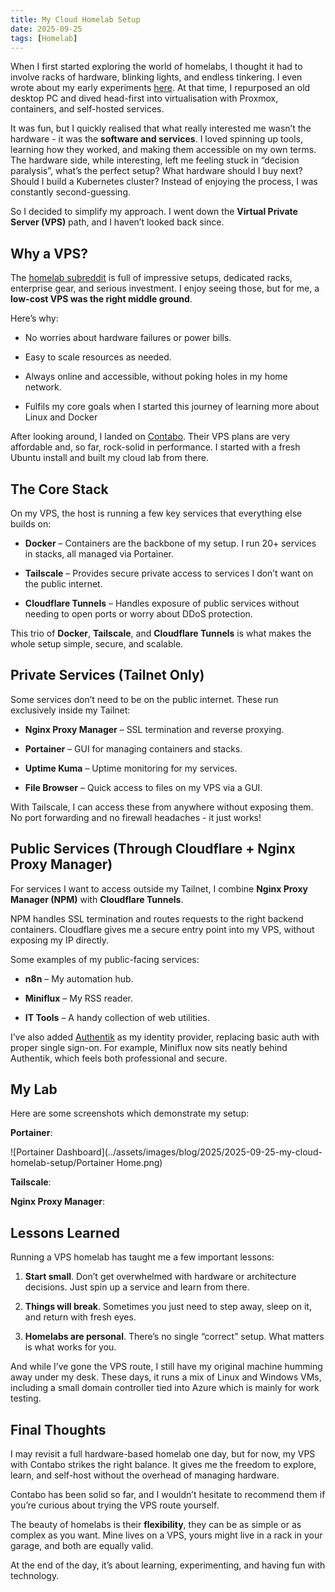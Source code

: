 ```yaml
---
title: My Cloud Homelab Setup
date: 2025-09-25
tags: [Homelab]
---
```


When I first started exploring the world of homelabs, I thought it had to involve racks of hardware, blinking lights, and endless tinkering. I even wrote about my early experiments [here](https://blog.autonate.dev/posts/my-homelab-journey/). At that time, I repurposed an old desktop PC and dived head-first into virtualisation with Proxmox, containers, and self-hosted services.

It was fun, but I quickly realised that what really interested me wasn’t the hardware - it was the **software and services**. I loved spinning up tools, learning how they worked, and making them accessible on my own terms. The hardware side, while interesting, left me feeling stuck in “decision paralysis”, what’s the perfect setup? What hardware should I buy next? Should I build a Kubernetes cluster? Instead of enjoying the process, I was constantly second-guessing.

So I decided to simplify my approach. I went down the **Virtual Private Server (VPS)** path, and I haven’t looked back since.

## Why a VPS?

The [homelab subreddit](https://www.reddit.com/r/homelab/) is full of impressive setups, dedicated racks, enterprise gear, and serious investment. I enjoy seeing those, but for me, a **low-cost VPS was the right middle ground**.

Here’s why:

- No worries about hardware failures or power bills.

- Easy to scale resources as needed.

- Always online and accessible, without poking holes in my home network.

- Fulfils my core goals when I started this journey of learning more about Linux and Docker

After looking around, I landed on [Contabo](https://contabo.com/en/vps/). Their VPS plans are very affordable and, so far, rock-solid in performance. I started with a fresh Ubuntu install and built my cloud lab from there.

## The Core Stack

On my VPS, the host is running a few key services that everything else builds on:

- **Docker** – Containers are the backbone of my setup. I run 20+ services in stacks, all managed via Portainer.

- **Tailscale** – Provides secure private access to services I don’t want on the public internet.

- **Cloudflare Tunnels** – Handles exposure of public services without needing to open ports or worry about DDoS protection.

This trio of **Docker**, **Tailscale**, and **Cloudflare Tunnels** is what makes the whole setup simple, secure, and scalable.

## Private Services (Tailnet Only)

Some services don’t need to be on the public internet. These run exclusively inside my Tailnet:

- **Nginx Proxy Manager** – SSL termination and reverse proxying.

- **Portainer** – GUI for managing containers and stacks.

- **Uptime Kuma** – Uptime monitoring for my services.

- **File Browser**  – Quick access to files on my VPS via a GUI.

With Tailscale, I can access these from anywhere without exposing them. No port forwarding and no firewall headaches - it just works!

## Public Services (Through Cloudflare + Nginx Proxy Manager)

For services I want to access outside my Tailnet, I combine **Nginx Proxy Manager (NPM)** with **Cloudflare Tunnels**.

NPM handles SSL termination and routes requests to the right backend containers. Cloudflare gives me a secure entry point into my VPS, without exposing my IP directly.

Some examples of my public-facing services:

- **n8n** – My automation hub.

- **Miniflux** – My RSS reader.

- **IT Tools** – A handy collection of web utilities.

I’ve also added [Authentik](https://goauthentik.io/) as my identity provider, replacing basic auth with proper single sign-on. For example, Miniflux now sits neatly behind Authentik, which feels both professional and secure.

## My Lab

Here are some screenshots which demonstrate my setup:

**Portainer**:

![Portainer Dashboard](../assets/images/blog/2025/2025-09-25-my-cloud-homelab-setup/Portainer Home.png)

**Tailscale**:

**Nginx Proxy Manager**:


## Lessons Learned

Running a VPS homelab has taught me a few important lessons:

1. **Start small**. Don’t get overwhelmed with hardware or architecture decisions. Just spin up a service and learn from there.

2. **Things will break**. Sometimes you just need to step away, sleep on it, and return with fresh eyes.

3. **Homelabs are personal**. There’s no single “correct” setup. What matters is what works for you.

And while I’ve gone the VPS route, I still have my original machine humming away under my desk. These days, it runs a mix of Linux and Windows VMs, including a small domain controller tied into Azure which is mainly for work testing.

## Final Thoughts

I may revisit a full hardware-based homelab one day, but for now, my VPS with Contabo strikes the right balance. It gives me the freedom to explore, learn, and self-host without the overhead of managing hardware.

Contabo has been solid so far, and I wouldn’t hesitate to recommend them if you’re curious about trying the VPS route yourself.

The beauty of homelabs is their **flexibility**, they can be as simple or as complex as you want. Mine lives on a VPS, yours might live in a rack in your garage, and both are equally valid.

At the end of the day, it’s about learning, experimenting, and having fun with technology.
